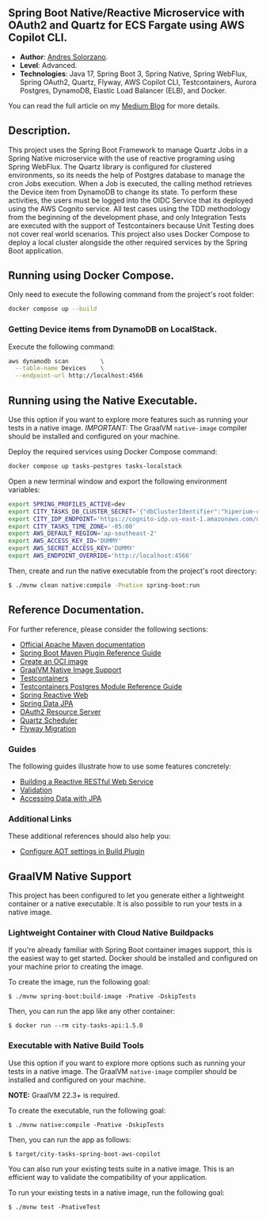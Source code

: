 
## Spring Boot Native/Reactive Microservice with OAuth2 and Quartz for ECS Fargate using AWS Copilot CLI.

* **Author**: [Andres Solorzano](https://www.linkedin.com/in/aosolorzano/).
* **Level**: Advanced.
* **Technologies**: Java 17, Spring Boot 3, Spring Native, Spring WebFlux, Spring OAuth2, Quartz, Flyway, AWS Copilot CLI, Testcontainers, Aurora Postgres, DynamoDB, Elastic Load Balancer (ELB), and Docker.

You can read the full article on my [Medium Blog](https://aosolorzano.medium.com/oauth2-in-spring-boot-native-reactive-microservice-with-amazon-cognito-as-oidc-service-c454d84a5234) for more details.

## Description.
This project uses the Spring Boot Framework to manage Quartz Jobs in a Spring Native microservice with the use of reactive programing using Spring WebFlux.
The Quartz library is configured for clustered environments, so its needs the help of Postgres database to manage the cron Jobs execution. 
When a Job is executed, the calling method retrieves the Device item from DynamoDB to change its state. 
To perform these activities, the users must be logged into the OIDC Service that its deployed using the AWS Cognito service.
All test cases using the TDD methodology from the beginning of the development phase, and only Integration Tests are executed with the support of Testcontainers because Unit Testing does not cover real world scenarios.
This project also uses Docker Compose to deploy a local cluster alongside the other required services by the Spring Boot application.

## Running using Docker Compose.
Only need to execute the following command from the project's root folder:
```bash
docker compose up --build
```

### Getting Device items from DynamoDB on LocalStack.
Execute the following command:
```bash
aws dynamodb scan         \
  --table-name Devices    \
  --endpoint-url http://localhost:4566
```

## Running using the Native Executable.
Use this option if you want to explore more features such as running your tests in a native image.
*IMPORTANT:* The GraalVM `native-image` compiler should be installed and configured on your machine.

Deploy the required services using Docker Compose command:
```bash
docker compose up tasks-postgres tasks-localstack
```

Open a new terminal window and export the following environment variables:
```bash
export SPRING_PROFILES_ACTIVE=dev
export CITY_TASKS_DB_CLUSTER_SECRET='{"dbClusterIdentifier":"hiperium-city-tasks-db-cluster","password":"postgres123","dbname":"CityTasksDB","engine":"postgres","port":5432,"host":"localhost","username":"postgres"}'
export CITY_IDP_ENDPOINT='https://cognito-idp.us-east-1.amazonaws.com/us-east-1_Fbsb1nVMt'
export CITY_TASKS_TIME_ZONE='-05:00'
export AWS_DEFAULT_REGION='ap-southeast-2'
export AWS_ACCESS_KEY_ID='DUMMY'
export AWS_SECRET_ACCESS_KEY='DUMMY'
export AWS_ENDPOINT_OVERRIDE='http://localhost:4566'
```

Then, create and run the native executable from the project's root directory:
```bash
$ ./mvnw clean native:compile -Pnative spring-boot:run
```

## Reference Documentation.
For further reference, please consider the following sections:

* [Official Apache Maven documentation](https://maven.apache.org/guides/index.html)
* [Spring Boot Maven Plugin Reference Guide](https://docs.spring.io/spring-boot/docs/3.1.0/maven-plugin/reference/html/)
* [Create an OCI image](https://docs.spring.io/spring-boot/docs/3.1.0/maven-plugin/reference/html/#build-image)
* [GraalVM Native Image Support](https://docs.spring.io/spring-boot/docs/3.1.0/reference/html/native-image.html#native-image)
* [Testcontainers](https://www.testcontainers.org/)
* [Testcontainers Postgres Module Reference Guide](https://www.testcontainers.org/modules/databases/postgres/)
* [Spring Reactive Web](https://docs.spring.io/spring-boot/docs/3.1.0/reference/htmlsingle/#web.reactive)
* [Spring Data JPA](https://docs.spring.io/spring-boot/docs/3.1.0/reference/htmlsingle/#data.sql.jpa-and-spring-data)
* [OAuth2 Resource Server](https://docs.spring.io/spring-security/reference/reactive/oauth2/resource-server/)
* [Quartz Scheduler](https://docs.spring.io/spring-boot/docs/3.1.0/reference/htmlsingle/#io.quartz)
* [Flyway Migration](https://docs.spring.io/spring-boot/docs/3.1.0/reference/htmlsingle/#howto.data-initialization.migration-tool.flyway)

### Guides
The following guides illustrate how to use some features concretely:

* [Building a Reactive RESTful Web Service](https://spring.io/guides/gs/reactive-rest-service/)
* [Validation](https://spring.io/guides/gs/validating-form-input/)
* [Accessing Data with JPA](https://spring.io/guides/gs/accessing-data-jpa/)

### Additional Links
These additional references should also help you:

* [Configure AOT settings in Build Plugin](https://docs.spring.io/spring-boot/docs/3.1.0/maven-plugin/reference/htmlsingle/#aot)


## GraalVM Native Support
This project has been configured to let you generate either a lightweight container or a native executable.
It is also possible to run your tests in a native image.

### Lightweight Container with Cloud Native Buildpacks
If you're already familiar with Spring Boot container images support, this is the easiest way to get started.
Docker should be installed and configured on your machine prior to creating the image.

To create the image, run the following goal:

```
$ ./mvnw spring-boot:build-image -Pnative -DskipTests
```

Then, you can run the app like any other container:

```
$ docker run --rm city-tasks-api:1.5.0
```

### Executable with Native Build Tools
Use this option if you want to explore more options such as running your tests in a native image.
The GraalVM `native-image` compiler should be installed and configured on your machine.

**NOTE:** GraalVM 22.3+ is required.

To create the executable, run the following goal:

```
$ ./mvnw native:compile -Pnative -DskipTests
```

Then, you can run the app as follows:
```
$ target/city-tasks-spring-boot-aws-copilot
```

You can also run your existing tests suite in a native image.
This is an efficient way to validate the compatibility of your application.

To run your existing tests in a native image, run the following goal:

```
$ ./mvnw test -PnativeTest
```
